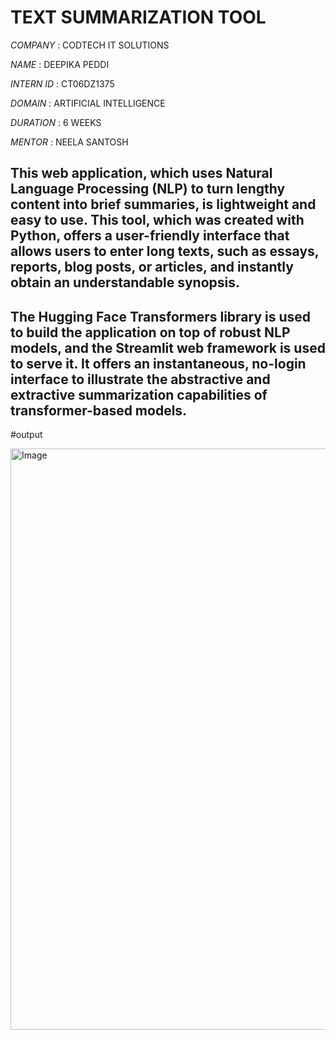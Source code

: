 # TEXT SUMMARIZATION TOOL

*COMPANY* : CODTECH IT SOLUTIONS

*NAME* : DEEPIKA PEDDI

*INTERN ID* : CT06DZ1375

*DOMAIN* : ARTIFICIAL INTELLIGENCE

*DURATION* : 6 WEEKS

*MENTOR* : NEELA SANTOSH

## This web application, which uses Natural Language Processing (NLP) to turn lengthy content into brief summaries, is lightweight and easy to use. This tool, which was created with Python, offers a user-friendly interface that allows users to enter long texts, such as essays, reports, blog posts, or articles, and instantly obtain an understandable synopsis.

## The Hugging Face Transformers library is used to build the application on top of robust NLP models, and the Streamlit web framework is used to serve it. It offers an instantaneous, no-login interface to illustrate the abstractive and extractive summarization capabilities of transformer-based models.

#output

<img width="1902" height="930" alt="Image" src="https://github.com/user-attachments/assets/dc042a35-3f0a-48e7-99b5-96a4e64077b7" />
